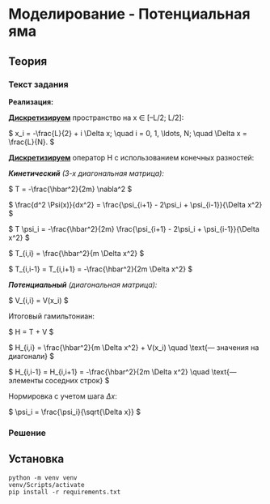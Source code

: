 # Моделирование - Потенциальная яма

## Теория
### Текст задания
**Реализация:**

[**Дискретизируем**](#) пространство на x ∈ [–L/2; L/2]:

$
x_i = -\frac{L}{2} + i \Delta x; \quad i = 0, 1, \ldots, N; \quad \Delta x = \frac{L}{N}.
$

[**Дискретизируем**](#) оператор H с использованием конечных разностей:

_**Кинетический** (3-х диагональная матрица):_

$
T = -\frac{\hbar^2}{2m} \nabla^2
$

$
\frac{d^2 \Psi(x)}{dx^2} = \frac{\psi_{i+1} - 2\psi_i + \psi_{i-1}}{\Delta x^2}
$

$
T \psi_i = -\frac{\hbar^2}{2m} \frac{\psi_{i+1} - 2\psi_i + \psi_{i-1}}{\Delta x^2}
$

$
T_{i,i} = \frac{\hbar^2}{m \Delta x^2}
$

$
T_{i,i-1} = T_{i,i+1} = -\frac{\hbar^2}{2m \Delta x^2}
$

_**Потенциальный** (диагональная матрица):_

$
V_{i,i} = V(x_i)
$

Итоговый гамильтониан:

$
H = T + V
$

$
H_{i,i} = \frac{\hbar^2}{m \Delta x^2} + V(x_i) \quad \text{— значения на диагонали}
$

$
H_{i,i-1} = H_{i,i+1} = -\frac{\hbar^2}{2m \Delta x^2} \quad \text{— элементы соседних строк}
$

Нормировка с учетом шага $\Delta x$:

$
\psi_i = \frac{\psi_i}{\sqrt{\Delta x}}
$
### Решение

## Установка

```
python -m venv venv
venv/Scripts/activate
pip install -r requirements.txt
```